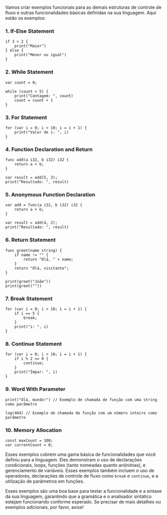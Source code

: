 Vamos criar exemplos funcionais para as demais estruturas de controle de fluxo e outras funcionalidades básicas definidas na sua linguagem. Aqui estão os exemplos:

### 1. **If-Else Statement**

```luna
if 3 > 2 {
    print("Maior")
} else {
    print("Menor ou igual")
}
```

### 2. **While Statement**

```luna
var count = 0;

while (count < 5) {
    print("Contagem: ", count)
    count = count + 1
}
```

### 3. **For Statement**

```luna
for (var i = 0; i < 10; i = i + 1) {
    print("Valor de i: ", i)
}
```

### 4. **Function Declaration and Return**

```luna
func add(a i32, b i32) i32 {
    return a + b;
}

var result = add(5, 3);
print("Resultado: ", result)
```

### 5. **Anonymous Function Declaration**

```luna
var add = func(a i32, b i32) i32 {
    return a + b;
}

var result = add(4, 2);
print("Resultado: ", result)
```

### 6. **Return Statement**

```luna
func greet(name string) {
    if name != "" {
        return "Olá, " + name;
    }
    return "Olá, visitante";
}

print(greet("João"))
print(greet(""))
```

### 7. **Break Statement**

```luna
for (var i = 0; i < 10; i = i + 1) {
    if i == 5 {
        break;
    }
    print("i: ", i)
}
```

### 8. **Continue Statement**

```luna
for (var i = 0; i < 10; i = i + 1) {
    if i % 2 == 0 {
        continue;
    }
    print("Ímpar: ", i)
}
```

### 9. **Word With Parameter**

```luna
print("Olá, mundo!") // Exemplo de chamada de função com uma string como parâmetro

log(404) // Exemplo de chamada de função com um número inteiro como parâmetro
```

### 10. **Memory Allocation**

```luna
const maxCount = 100;
var currentCount = 0;
```

Esses exemplos cobrem uma gama básica de funcionalidades que você definiu para a linguagem. Eles demonstram o uso de declarações condicionais, loops, funções (tanto nomeadas quanto anônimas), e gerenciamento de variáveis. Esses exemplos também incluem o uso de operadores, declarações de controle de fluxo como `break` e `continue`, e a utilização de parâmetros em funções. 

Esses exemplos são uma boa base para testar a funcionalidade e a sintaxe da sua linguagem, garantindo que a gramática e o analisador sintático estejam funcionando conforme esperado. Se precisar de mais detalhes ou exemplos adicionais, por favor, avise!